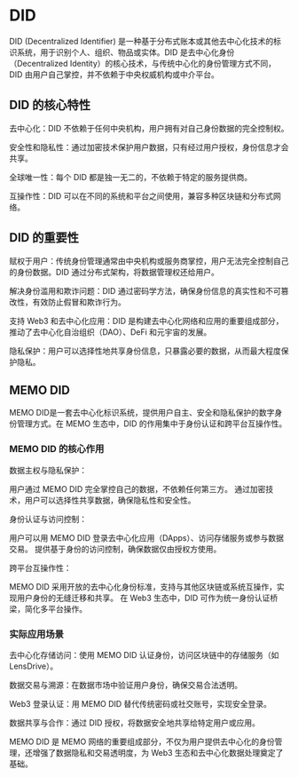 # DID

DID (Decentralized Identifier) 是一种基于分布式账本或其他去中心化技术的标识系统，用于识别个人、组织、物品或实体。DID 是去中心化身份（Decentralized Identity）的核心技术，与传统中心化的身份管理方式不同，DID 由用户自己掌控，并不依赖于中央权威机构或中介平台。

## DID 的核心特性

去中心化：DID 不依赖于任何中央机构，用户拥有对自己身份数据的完全控制权。

安全性和隐私性：通过加密技术保护用户数据，只有经过用户授权，身份信息才会共享。

全球唯一性：每个 DID 都是独一无二的，不依赖于特定的服务提供商。

互操作性：DID 可以在不同的系统和平台之间使用，兼容多种区块链和分布式网络。

## DID 的重要性

赋权于用户：传统身份管理通常由中央机构或服务商掌控，用户无法完全控制自己的身份数据。DID 通过分布式架构，将数据管理权还给用户。

解决身份滥用和欺诈问题：DID 通过密码学方法，确保身份信息的真实性和不可篡改性，有效防止假冒和欺诈行为。

支持 Web3 和去中心化应用：DID 是构建去中心化网络和应用的重要组成部分，推动了去中心化自治组织（DAO）、DeFi 和元宇宙的发展。

隐私保护：用户可以选择性地共享身份信息，只暴露必要的数据，从而最大程度保护隐私。

## MEMO DID

MEMO DID是一套去中心化标识系统，提供用户自主、安全和隐私保护的数字身份管理方式。在 MEMO 生态中，DID 的作用集中于身份认证和跨平台互操作性。

### MEMO DID 的核心作用

数据主权与隐私保护：

用户通过 MEMO DID 完全掌控自己的数据，不依赖任何第三方。
通过加密技术，用户可以选择性共享数据，确保隐私性和安全性。

身份认证与访问控制：

用户可以用 MEMO DID 登录去中心化应用（DApps）、访问存储服务或参与数据交易。
提供基于身份的访问控制，确保数据仅由授权方使用。

跨平台互操作性：

MEMO DID 采用开放的去中心化身份标准，支持与其他区块链或系统互操作，实现用户身份的无缝迁移和共享。
在 Web3 生态中，DID 可作为统一身份认证桥梁，简化多平台操作。

### 实际应用场景

去中心化存储访问：使用 MEMO DID 认证身份，访问区块链中的存储服务（如 LensDrive）。

数据交易与溯源：在数据市场中验证用户身份，确保交易合法透明。

Web3 登录认证：用 MEMO DID 替代传统密码或社交账号，实现安全登录。

数据共享与合作：通过 DID 授权，将数据安全地共享给特定用户或应用。

MEMO DID 是 MEMO 网络的重要组成部分，不仅为用户提供去中心化的身份管理，还增强了数据隐私和交易透明度，为 Web3 生态和去中心化数据处理奠定了基础。
